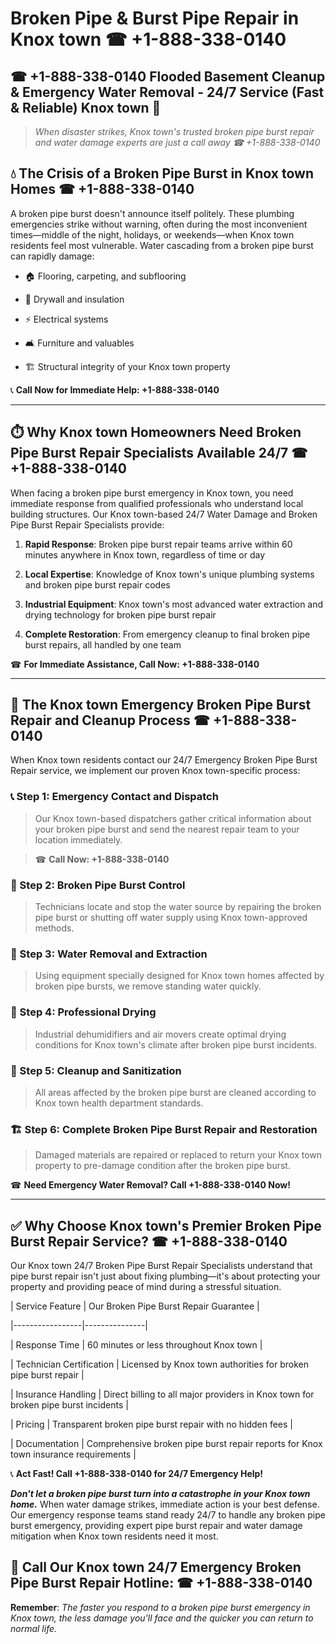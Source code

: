 # Broken Pipe & Burst Pipe Repair in Knox town ☎ +1-888-338-0140  
## ☎ +1-888-338-0140 Flooded Basement Cleanup & Emergency Water Removal - 24/7 Service (Fast & Reliable) Knox town 🚨  

> *When disaster strikes, Knox town's trusted broken pipe burst repair and water damage experts are just a call away ☎ +1-888-338-0140*  

## 💧 The Crisis of a Broken Pipe Burst in Knox town Homes ☎ +1-888-338-0140  

A broken pipe burst doesn't announce itself politely. These plumbing emergencies strike without warning, often during the most inconvenient times—middle of the night, holidays, or weekends—when Knox town residents feel most vulnerable. Water cascading from a broken pipe burst can rapidly damage:  

* 🏠 Flooring, carpeting, and subflooring  
* 🧱 Drywall and insulation  
* ⚡ Electrical systems  
* 🛋️ Furniture and valuables  
* 🏗️ Structural integrity of your Knox town property  

📞 **Call Now for Immediate Help: +1-888-338-0140**  

---  

## ⏱️ Why Knox town Homeowners Need Broken Pipe Burst Repair Specialists Available 24/7 ☎ +1-888-338-0140  

When facing a broken pipe burst emergency in Knox town, you need immediate response from qualified professionals who understand local building structures. Our Knox town-based 24/7 Water Damage and Broken Pipe Burst Repair Specialists provide:  

1. **Rapid Response**: Broken pipe burst repair teams arrive within 60 minutes anywhere in Knox town, regardless of time or day  
2. **Local Expertise**: Knowledge of Knox town's unique plumbing systems and broken pipe burst repair codes  
3. **Industrial Equipment**: Knox town's most advanced water extraction and drying technology for broken pipe burst repair  
4. **Complete Restoration**: From emergency cleanup to final broken pipe burst repairs, all handled by one team  

☎ **For Immediate Assistance, Call Now: +1-888-338-0140**  

---  

## 🔧 The Knox town Emergency Broken Pipe Burst Repair and Cleanup Process ☎ +1-888-338-0140  

When Knox town residents contact our 24/7 Emergency Broken Pipe Burst Repair service, we implement our proven Knox town-specific process:  

### 📞 Step 1: Emergency Contact and Dispatch  
> Our Knox town-based dispatchers gather critical information about your broken pipe burst and send the nearest repair team to your location immediately.  
> ☎ **Call Now: +1-888-338-0140**  

### 🚿 Step 2: Broken Pipe Burst Control  
> Technicians locate and stop the water source by repairing the broken pipe burst or shutting off water supply using Knox town-approved methods.  

### 🌊 Step 3: Water Removal and Extraction  
> Using equipment specially designed for Knox town homes affected by broken pipe bursts, we remove standing water quickly.  

### 💨 Step 4: Professional Drying  
> Industrial dehumidifiers and air movers create optimal drying conditions for Knox town's climate after broken pipe burst incidents.  

### 🧼 Step 5: Cleanup and Sanitization  
> All areas affected by the broken pipe burst are cleaned according to Knox town health department standards.  

### 🏗️ Step 6: Complete Broken Pipe Burst Repair and Restoration  
> Damaged materials are repaired or replaced to return your Knox town property to pre-damage condition after the broken pipe burst.  

☎ **Need Emergency Water Removal? Call +1-888-338-0140 Now!**  

---  

## ✅ Why Choose Knox town's Premier Broken Pipe Burst Repair Service? ☎ +1-888-338-0140  

Our Knox town 24/7 Broken Pipe Burst Repair Specialists understand that pipe burst repair isn't just about fixing plumbing—it's about protecting your property and providing peace of mind during a stressful situation.  

| Service Feature | Our Broken Pipe Burst Repair Guarantee |  
|-----------------|---------------|  
| Response Time | 60 minutes or less throughout Knox town |  
| Technician Certification | Licensed by Knox town authorities for broken pipe burst repair |  
| Insurance Handling | Direct billing to all major providers in Knox town for broken pipe burst incidents |  
| Pricing | Transparent broken pipe burst repair with no hidden fees |  
| Documentation | Comprehensive broken pipe burst repair reports for Knox town insurance requirements |  

📞 **Act Fast! Call +1-888-338-0140 for 24/7 Emergency Help!**  

***Don't let a broken pipe burst turn into a catastrophe in your Knox town home.*** When water damage strikes, immediate action is your best defense. Our emergency response teams stand ready 24/7 to handle any broken pipe burst emergency, providing expert pipe burst repair and water damage mitigation when Knox town residents need it most.  

## 📱 Call Our Knox town 24/7 Emergency Broken Pipe Burst Repair Hotline: ☎ +1-888-338-0140  

**Remember**: *The faster you respond to a broken pipe burst emergency in Knox town, the less damage you'll face and the quicker you can return to normal life.*